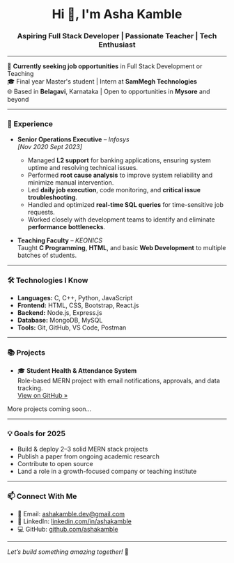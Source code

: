 <h1 align="center">Hi 👋, I'm Asha Kamble</h1>
<h3 align="center">Aspiring Full Stack Developer | Passionate Teacher | Tech Enthusiast</h3>

---

💼 **Currently seeking job opportunities** in Full Stack Development or Teaching  
🎓 Final year Master's student | Intern at **SamMegh Technologies**  
🌐 Based in **Belagavi**, Karnataka | Open to opportunities in **Mysore** and beyond  

---

### 💼 Experience

- **Senior Operations Executive** – *Infosys*  
  *[Nov 2020 Sept 2023]*  
  - Managed **L2 support** for banking applications, ensuring system uptime and resolving technical issues.  
  - Performed **root cause analysis** to improve system reliability and minimize manual intervention.  
  - Led **daily job execution**, code monitoring, and **critical issue troubleshooting**.  
  - Handled and optimized **real-time SQL queries** for time-sensitive job requests.  
  - Worked closely with development teams to identify and eliminate **performance bottlenecks**.

- **Teaching Faculty** – *KEONICS*  
  Taught **C Programming**, **HTML**, and basic **Web Development** to multiple batches of students.

---

### 🛠️ Technologies I Know
- **Languages:** C, C++, Python, JavaScript
- **Frontend:** HTML, CSS, Bootstrap, React.js
- **Backend:** Node.js, Express.js
- **Database:** MongoDB, MySQL
- **Tools:** Git, GitHub, VS Code, Postman

---

### 📚 Projects
- 🎓 **Student Health & Attendance System**  
  Role-based MERN project with email notifications, approvals, and data tracking.  
  [View on GitHub »](https://github.com/ashakamble/student-health-attendance-system)

More projects coming soon...

---

### 💡 Goals for 2025
- Build & deploy 2–3 solid MERN stack projects  
- Publish a paper from ongoing academic research  
- Contribute to open source  
- Land a role in a growth-focused company or teaching institute

---

### 📫 Connect With Me
- 📧 Email: ashakamble.dev@gmail.com
- 💼 LinkedIn: [linkedin.com/in/ashakamble](https://linkedin.com/in/ashakamble)
- 💻 GitHub: [github.com/ashakamble](https://github.com/ashakamble)

---

*Let’s build something amazing together!* 🚀
